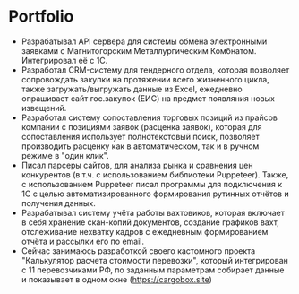 # Portfolio
* Разрабатывал API сервера для системы обмена электронными заявками с Магнитогорским Металлургическим Комбнатом. Интегрировал её с 1С.
* Разработал CRM-систему для тендерного отдела, которая позволяет сопровождать закупки на протяжении всего жизненного цикла, также загружать/выгружать данные из Excel, ежедневно опрашивает сайт гос.закупок (ЕИС) на предмет появляния новых извещений.
* Разработал систему сопоставления торговых позиций из прайсов компании с позициями заявок (расценка заявок), которая для сопоставления использует полнотекстовый поиск, позволяет производить расценку как в автоматическом, так и в ручном режиме в "один клик".
* Писал парсеры сайтов, для анализа рынка и сравнения цен конкурентов (в т.ч. с использованием библиотеки Puppeteer). Также, с использованием Puppeteer писал программы для подключения к 1С с целью автоматизированного формирования рутинных отчётов и получения данных.
* Разрабатывал систему учёта работы вахтовиков, которая включает в себя хранение скан-копий документов, создание графиков вахт, отслеживание нехватку кадров с ежедневным формированием отчёта и рассылки его по email.
* Сейчас занимаюсь разработкой своего кастомного проекта "Калькулятор расчета стоимости перевозки", который интегрирован с 11 перевозчиками РФ, по заданным параметрам собирает данные и показывает в одном окне (https://cargobox.site)